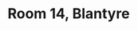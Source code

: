 ---
basin: 'Yes'
cudn: true
floor: First
grade: 1
images: []
living_room: 'No'
location: Blantyre
name: '14'
network: Wired and Wireless
title: Room 14, Blantyre
---